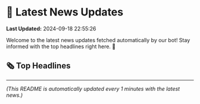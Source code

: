 # 📰 Latest News Updates
**Last Updated:** 2024-09-18 22:55:26

Welcome to the latest news updates fetched automatically by our bot! Stay informed with the top headlines right here. 🚀

## 🗞️ Top Headlines

---
*(This README is automatically updated every 1 minutes with the latest news.)*
